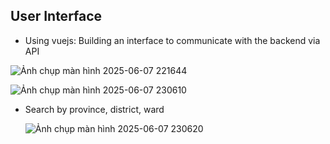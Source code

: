 ## User Interface

- Using vuejs: Building an interface to communicate with the backend via API

![Ảnh chụp màn hình 2025-06-07 221644](https://github.com/user-attachments/assets/6392fde6-bb57-45c7-ae01-62272be700ba)

![Ảnh chụp màn hình 2025-06-07 230610](https://github.com/user-attachments/assets/013c267d-d465-43b1-861a-1b55eb480da0)

- Search by province, district, ward

  ![Ảnh chụp màn hình 2025-06-07 230620](https://github.com/user-attachments/assets/1a2cd22c-9d1c-4546-b560-a9768c6be5a8)



